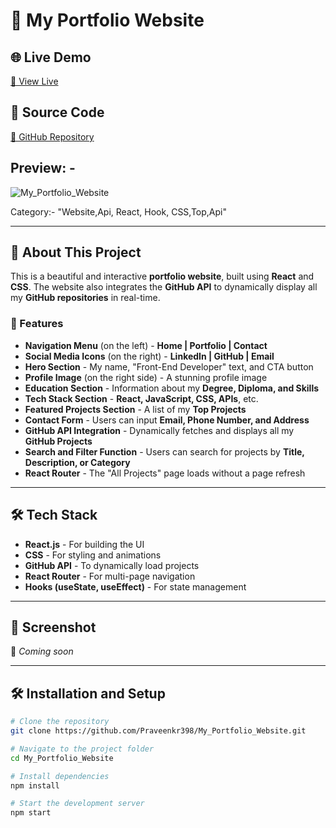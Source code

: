 # 🚀 My Portfolio Website

## 🌐 Live Demo
[🔗 View Live](https://ipraveenkr398.netlify.app/)

## 📂 Source Code
[🔗 GitHub Repository](https://github.com/Praveenkr398/My_Portfolio_Website)

## Preview: - 
![My_Portfolio_Website](https://github.com/user-attachments/assets/fd4e8f2a-7f61-43d1-98ca-5aa1d284165b)

Category:- "Website,Api, React, Hook, CSS,Top,Api"

---

## 📖 About This Project
This is a beautiful and interactive **portfolio website**, built using **React** and **CSS**. The website also integrates the **GitHub API** to dynamically display all my **GitHub repositories** in real-time.

### 🎨 Features
- **Navigation Menu** (on the left) - **Home | Portfolio | Contact**
- **Social Media Icons** (on the right) - **LinkedIn | GitHub | Email**
- **Hero Section** - My name, "Front-End Developer" text, and CTA button
- **Profile Image** (on the right side) - A stunning profile image
- **Education Section** - Information about my **Degree, Diploma, and Skills**
- **Tech Stack Section** - **React, JavaScript, CSS, APIs**, etc.
- **Featured Projects Section** - A list of my **Top Projects**
- **Contact Form** - Users can input **Email, Phone Number, and Address**
- **GitHub API Integration** - Dynamically fetches and displays all my **GitHub Projects**
- **Search and Filter Function** - Users can search for projects by **Title, Description, or Category**
- **React Router** - The "All Projects" page loads without a page refresh

---

## 🛠 Tech Stack
- **React.js** - For building the UI
- **CSS** - For styling and animations
- **GitHub API** - To dynamically load projects
- **React Router** - For multi-page navigation
- **Hooks (useState, useEffect)** - For state management

---

## 📸 Screenshot
🚀 *Coming soon*

---

## 🛠 Installation and Setup
```bash
# Clone the repository
git clone https://github.com/Praveenkr398/My_Portfolio_Website.git

# Navigate to the project folder
cd My_Portfolio_Website

# Install dependencies
npm install

# Start the development server
npm start
